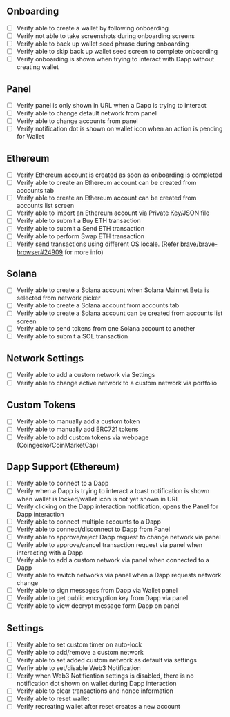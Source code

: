 
## Onboarding

- [ ] Verify able to create a wallet by following onboarding
- [ ] Verify not able to take screenshots during onboarding screens
- [ ] Verify able to back up wallet seed phrase during onboarding
- [ ] Verify able to skip back up wallet seed screen to complete onboarding
- [ ] Verify onboarding is shown when trying to interact with Dapp without creating wallet

## Panel

- [ ] Verify panel is only shown in URL when a Dapp is trying to interact
- [ ] Verify able to change default network from panel
- [ ] Verify able to change accounts from panel
- [ ] Verify notification dot is shown on wallet icon when an action is pending for Wallet

## Ethereum

- [ ] Verify Ethereum account is created as soon as onboarding is completed
- [ ] Verify able to create an Ethereum account can be created from accounts tab
- [ ] Verify able to create an Ethereum account can be created from accounts list screen
- [ ] Verify able to import an Ethereum account via Private Key/JSON file
- [ ] Verify able to submit a Buy ETH transaction
- [ ] Verify able to submit a Send ETH transaction
- [ ] Verify able to perform Swap ETH transaction
- [ ] Verify send transactions using different OS locale. (Refer [brave/brave-browser#24909](https://github.com/brave/brave-browser/issues/24909) for more info)

## Solana

- [ ] Verify able to create a Solana account when Solana Mainnet Beta is selected from network picker
- [ ] Verify able to create a Solana account from accounts tab
- [ ] Verify able to create a Solana account can be created from accounts list screen
- [ ] Verify able to send tokens from one Solana account to another
- [ ] Verify able to submit a SOL transaction

## Network Settings

- [ ] Verify able to add a custom network via Settings
- [ ] Verify able to change active network to a custom network via portfolio

## Custom Tokens

- [ ] Verify able to manually add a custom token
- [ ] Verify able to manually add ERC721 tokens	
- [ ] Verify able to add custom tokens via webpage (Coingecko/CoinMarketCap)

## Dapp Support (Ethereum)

- [ ] Verify able to connect to a Dapp
- [ ] Verify when a Dapp is trying to interact a toast notification is shown when wallet is locked/wallet icon is not yet shown in URL
- [ ] Verify clicking on the Dapp interaction notification, opens the Panel for Dapp interaction
- [ ] Verify able to connect multiple accounts to a Dapp  
- [ ] Verify able to connect/disconnect to Dapp from Panel
- [ ] Verify able to approve/reject Dapp request to change network via panel
- [ ] Verify able to approve/cancel transaction request via panel when interacting with a Dapp 
- [ ] Verify able to add a custom network via panel when connected to a Dapp
- [ ] Verify able to switch networks via panel when a Dapp requests network change
- [ ] Verify able to sign messages from Dapp via Wallet panel
- [ ] Verify able to get public encryption key from Dapp via panel
- [ ] Verify able to view decrypt message form Dapp on panel

## Settings

- [ ] Verify able to set custom timer on auto-lock
- [ ] Verify able to add/remove a custom network 
- [ ] Verify able to set added custom network as default via settings
- [ ] Verfiy able to set/disable Web3 Notification
- [ ] Verify when Web3 Notification settings is disabled, there is no notification dot shown on wallet during Dapp interaction
- [ ] Verify able to clear transactions and nonce information
- [ ] Verify able to reset wallet 
- [ ] Verify recreating wallet after reset creates a new account